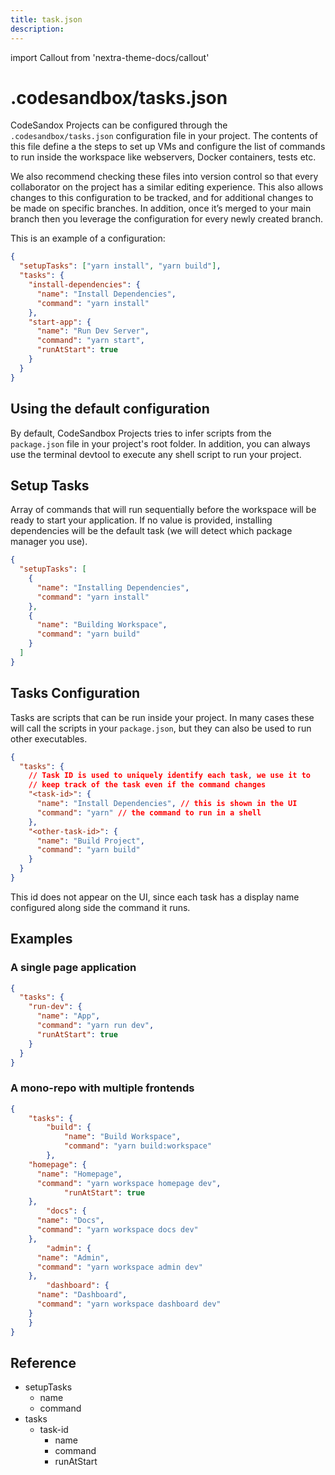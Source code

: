 ```yaml
---
title: task.json
description:
---
```


import Callout from 'nextra-theme-docs/callout'

# .codesandbox/tasks.json

CodeSandox Projects can be configured through the `.codesandbox/tasks.json` configuration file in your project. The contents of this file define a the steps to set up VMs and configure the list of commands to run inside the workspace like webservers, Docker containers, tests etc. 

<Callout>
We also recommend checking these files into version control so that every collaborator on the project has a similar editing experience. This also allows changes to this configuration to be tracked, and for additional changes to be made on specific branches. In addition, once it’s merged to your main branch then you leverage the configuration for every newly created branch.
</Callout>

This is an example of a configuration:

```json
{
  "setupTasks": ["yarn install", "yarn build"],
  "tasks": {
    "install-dependencies": {
      "name": "Install Dependencies",
      "command": "yarn install"
    },
    "start-app": {
      "name": "Run Dev Server",
      "command": "yarn start",
      "runAtStart": true
    }
  }
}
```

## Using the default configuration

By default, CodeSandbox Projects tries to infer scripts from the `package.json` file in your project's root folder. In addition, you can always use the terminal devtool to execute any shell script to run your project.

## Setup Tasks

Array of commands that will run sequentially before the workspace will be ready to start your application. If no value is provided, installing dependencies will be the default task (we will detect which package manager you use).

```json
{
  "setupTasks": [
    {
      "name": "Installing Dependencies",
      "command": "yarn install"
    },
    {
      "name": "Building Workspace",
      "command": "yarn build"
    }
  ]
}
```

## Tasks Configuration

Tasks are scripts that can be run inside your project. In many cases these will call the scripts in your `package.json`, but they can also be used to run other executables.

```json
{
  "tasks": {
    // Task ID is used to uniquely identify each task, we use it to
    // keep track of the task even if the command changes
    "<task-id>": {
      "name": "Install Dependencies", // this is shown in the UI
      "command": "yarn" // the command to run in a shell
    },
    "<other-task-id>": {
      "name": "Build Project",
      "command": "yarn build"
    }
  }
}
```

This id does not appear on the UI, since each task has a display name configured along side the command it runs.

## Examples 

### A single page application

```json
{
  "tasks": {
    "run-dev": {
      "name": "App",
      "command": "yarn run dev",
      "runAtStart": true
    }
  }
}
```

### A mono-repo with multiple frontends

```json
{
	"tasks": {
		"build": {
			"name": "Build Workspace",
			"command": "yarn build:workspace"
		},
    "homepage": {
      "name": "Homepage",
      "command": "yarn workspace homepage dev",
			"runAtStart": true
    },
		"docs": {
      "name": "Docs",
      "command": "yarn workspace docs dev"
    },
		"admin": {
      "name": "Admin",
      "command": "yarn workspace admin dev"
    },
		"dashboard": {
      "name": "Dashboard",
      "command": "yarn workspace dashboard dev"
    }
	}
}
```


## Reference

* setupTasks
  * name
  * command
* tasks
  * task-id
    * name
    * command
    * runAtStart